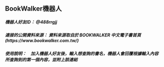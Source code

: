 <h2><b>BookWalker機器人</b></h2>
<h5><b>機器人好友ID：</b> @488rrgjj</h5>
<h5><b>連接的公開資料來源：</b> 資料來源取自於 BOOKWALKER 中文電子書首頁(https://www.bookwalker.com.tw/)</h5>
<h5><b>使⽤說明：</b>　加入機器人好友後，輸入想查詢的書名，機器人會回覆根據輸入內容所查詢到的第一個內容，並附上該連結</h5>
